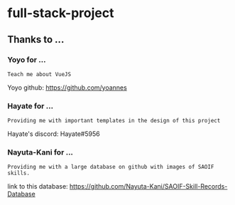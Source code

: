 # full-stack-project

## Thanks to ...


### Yoyo for ...
```
Teach me about VueJS
```
Yoyo github: https://github.com/yoannes


### Hayate for ...
```
Providing me with important templates in the design of this project
```
Hayate's discord: Hayate#5956


### Nayuta-Kani for ...
```
Providing me with a large database on github with images of SAOIF skills.
```
link to this database: https://github.com/Nayuta-Kani/SAOIF-Skill-Records-Database
